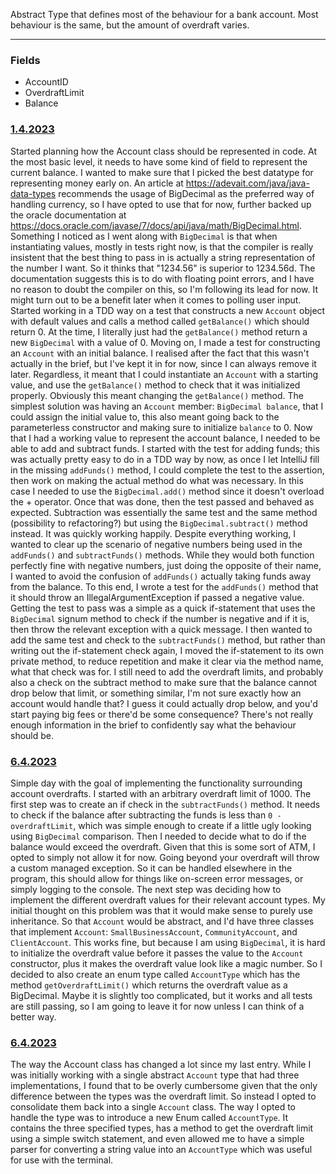 Abstract Type that defines most of the behaviour for a bank account. Most behaviour is the same, but the amount of overdraft varies.
___
### Fields
- AccountID
- OverdraftLimit
- Balance

### <u>1.4.2023</u>
Started planning how the Account class should be represented in code. At the most basic level, it needs to have some kind of field to represent the current balance. I wanted to make sure that I picked the best datatype for representing money early on. An article at https://adevait.com/java/java-data-types recommends the usage of BigDecimal as the preferred way of handling currency, so I have opted to use that for now, further backed up the oracle documentation at https://docs.oracle.com/javase/7/docs/api/java/math/BigDecimal.html. 
Something I noticed as I went along with `BigDecimal` is that when instantiating values, mostly in tests right now, is that the compiler is really insistent that the best thing to pass in is actually a string representation of the number I want. So it thinks that "1234.56" is superior to 1234.56d. The documentation suggests this is to do with floating point errors, and I have no reason to doubt the compiler on this, so I'm following its lead for now. It might turn out to be a benefit later when it comes to polling user input.
Started working in a TDD way on a test that constructs a new `Account` object with default values and calls a method called `getBalance()` which should return 0. At the time, I literally just had the `getBalance()` method return a new `BigDecimal` with a value of 0. Moving on, I made a test for constructing an `Account` with an initial balance. I realised after the fact that this wasn't actually in the brief, but I've kept it in for now, since I can always remove it later. Regardless, it meant that I could instantiate an `Account` with a starting value, and use the `getBalance()` method to check that it was initialized properly. Obviously this meant changing the `getBalance()` method. The simplest solution was having an `Account` member: `BigDecimal balance`, that I could assign the initial value to, this also meant going back to the parameterless constructor and making sure to initialize `balance` to 0.
Now that I had a working value to represent the account balance, I needed to be able to add and subtract funds. I started with the test for adding funds; this was actually pretty easy to do in a TDD way by now, as once I let IntelliJ fill in the missing `addFunds()` method, I could complete the test to the assertion, then work on making the actual method do what was necessary. In this case I needed to use the `BigDecimal.add()` method since it doesn't overload the + operator. Once that was done, then the test passed and behaved as expected. Subtraction was essentially the same test and the same method (possibility to refactoring?) but using the `BigDecimal.subtract()` method instead. It was quickly working happily.
Despite everything working, I wanted to clear up the scenario of negative numbers being used in the `addFunds()` and `subtractFunds()` methods. While they would both function perfectly fine with negative numbers, just doing the opposite of their name, I wanted to avoid the confusion of `addFunds()` actually taking funds away from the balance. To this end, I wrote a test for the `addFunds()` method that it should throw an IllegalArgumentException if passed a negative value. Getting the test to pass was a simple as a quick if-statement that uses the `BigDecimal` signum method to check if the number is negative and if it is, then throw the relevant exception with a quick message. I then wanted to add the same test and check to the `subtractFunds()` method, but rather than writing out the if-statement check again, I moved the if-statement to its own private method, to reduce repetition and make it clear via the method name, what that check was for.
I still need to add the overdraft limits, and probably also a check on the subtract method to make sure that the balance cannot drop below that limit, or something similar, I'm not sure exactly how an account would handle that? I guess it could actually drop below, and you'd start paying big fees or there'd be some consequence? There's not really enough information in the brief to confidently say what the behaviour should be.

### <u>6.4.2023</u>
Simple day with the goal of implementing the functionality surrounding account overdrafts. I started with an arbitrary overdraft limit of 1000. The first step was to create an if check in the `subtractFunds()` method. It needs to check if the balance after subtracting the funds is less than `0 - overdraftLimit`, which was simple enough to create if a little ugly looking using `BigDecimal` comparison. Then I needed to decide what to do if the balance would exceed the overdraft. Given that this is some sort of ATM, I opted to simply not allow it for now. Going beyond your overdraft will throw a custom managed exception. So it can be handled elsewhere in the program, this should allow for things like on-screen error messages, or simply logging to the console.
The next step was deciding how to implement the different overdraft values for their relevant account types. My initial thought on this problem was that it would make sense to purely use inheritance. So that `Account` would be abstract, and I'd have three classes that implement `Account`: `SmallBusinessAccount`, `CommunityAccount`, and `ClientAccount`. This works fine, but because I am using `BigDecimal`, it is hard to initialize the overdraft value before it passes the value to the `Account` constructor, plus it makes the overdraft value look like a magic number. So I decided to also create an enum type called `AccountType` which has the method `getOverdraftLimit()` which returns the overdraft value as a BigDecimal. Maybe it is slightly too complicated, but it works and all tests are still passing, so I am going to leave it for now unless I can think of a better way.

### <u>6.4.2023</u>
The way the Account class has changed a lot since my last entry. While I was initially working with a single abstract `Account` type that had three implementations, I found that to be overly cumbersome given that the only difference between the types was the overdraft limit. So instead I opted to consolidate them back into a single `Account` class. The way I opted to handle the type was to introduce a new Enum called `AccountType`. It contains the three specified types, has a method to get the overdraft limit using a simple switch statement, and even allowed me to have a simple parser for converting a string value into an `AccountType` which was useful for use with the terminal.